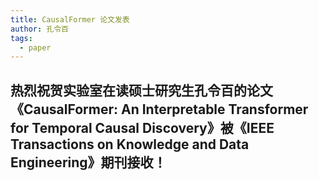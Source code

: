```yaml
---
title: CausalFormer 论文发表
author: 孔令百
tags:
  - paper
---
```


## 热烈祝贺实验室在读硕士研究生孔令百的论文《CausalFormer: An Interpretable Transformer for Temporal Causal Discovery》被《IEEE Transactions on Knowledge and Data Engineering》期刊接收！